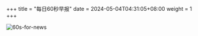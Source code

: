 +++
title = "每日60秒早报"
date = 2024-05-04T04:31:05+08:00
weight = 1
+++

![60s-for-news](/img/zaobao/zaobao.png "由 ALAPI 提供支持")
